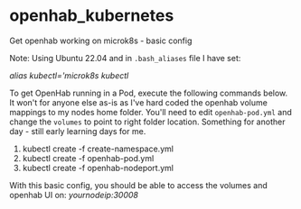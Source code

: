 # openhab_kubernetes
Get openhab working on microk8s - basic config

Note:
Using Ubuntu 22.04 and in `.bash_aliases` file I have set:

_alias kubectl='microk8s kubectl_


To get OpenHab running in a Pod, execute the following commands below.  It won't for anyone else as-is as I've hard coded the openhab volume mappings to my nodes home folder.  You'll need to edit `openhab-pod.yml` and change the `volumes` to point to right folder location.  Something for another day - still early learning days for me.

1. kubectl create -f create-namespace.yml
2. kubectl create -f openhab-pod.yml 
3. kubectl create -f openhab-nodeport.yml

With this basic config,  you should be able to access the volumes and openhab UI on:  _yournodeip:30008_
